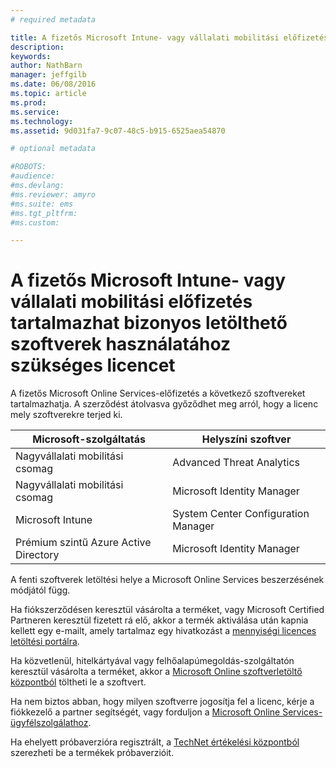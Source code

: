 ```yaml
---
# required metadata

title: A fizetős Microsoft Intune- vagy vállalati mobilitási előfizetés tartalmazhat bizonyos letölthető szoftverek használatához szükséges licencet | Microsoft Intune
description:
keywords:
author: NathBarn
manager: jeffgilb
ms.date: 06/08/2016
ms.topic: article
ms.prod:
ms.service:
ms.technology:
ms.assetid: 9d031fa7-9c07-48c5-b915-6525aea54870

# optional metadata

#ROBOTS:
#audience:
#ms.devlang:
#ms.reviewer: amyro
#ms.suite: ems
#ms.tgt_pltfrm:
#ms.custom:

---
```


# A fizetős Microsoft Intune- vagy vállalati mobilitási előfizetés tartalmazhat bizonyos letölthető szoftverek használatához szükséges licencet

A fizetős Microsoft Online Services-előfizetés a következő szoftvereket tartalmazhatja.  A szerződést átolvasva győződhet meg arról, hogy a licenc mely szoftverekre terjed ki.

| **Microsoft-szolgáltatás**    | **Helyszíni szoftver**           |
| ------------- |-------------|
|Nagyvállalati mobilitási csomag |    Advanced Threat Analytics |
|Nagyvállalati mobilitási csomag |    Microsoft Identity Manager |
|Microsoft Intune | System Center Configuration Manager |
|Prémium szintű Azure Active Directory |   Microsoft Identity Manager |

A fenti szoftverek letöltési helye a Microsoft Online Services beszerzésének módjától függ.

Ha fiókszerződésen keresztül vásárolta a terméket, vagy Microsoft Certified Partneren keresztül fizetett rá elő, akkor a termék aktiválása után kapnia kellett egy e-mailt, amely tartalmaz egy hivatkozást a [mennyiségi licences letöltési portálra](https://www.microsoft.com/Licensing/servicecenter/default.aspx).

Ha közvetlenül, hitelkártyával vagy felhőalapúmegoldás-szolgáltatón keresztül vásárolta a terméket, akkor a [Microsoft Online szoftverletöltő központból](https://www.microsoft.com/online/downloads/HomeRealmDiscovery.aspx) töltheti le a szoftvert.

Ha nem biztos abban, hogy milyen szoftverre jogosítja fel a licenc, kérje a fiókkezelő a partner segítségét, vagy forduljon a [Microsoft Online Services-ügyfélszolgálathoz](https://technet.microsoft.com/en-us/dn932057.aspx).

Ha ehelyett próbaverzióra regisztrált, a [TechNet értékelési központból](https://www.microsoft.com/evalcenter/try) szerezheti be a termékek próbaverzióit.


<!--HONumber=Jun16_HO2-->


